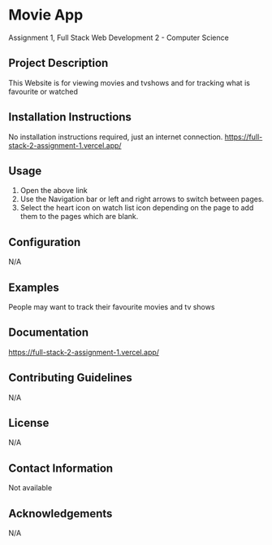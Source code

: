 # Movie App
Assignment 1, Full Stack Web Development 2 - Computer Science

## Project Description
This Website is for viewing movies and tvshows and for tracking what is favourite or watched

## Installation Instructions
No installation instructions required, just an internet connection.
https://full-stack-2-assignment-1.vercel.app/

## Usage
1. Open the above link
2. Use the Navigation bar or left and right arrows to switch between pages.
3. Select the heart icon on watch list icon depending on the page to add them to the pages which are blank.
    
## Configuration
N/A

## Examples
People may want to track their favourite movies and tv shows

## Documentation
https://full-stack-2-assignment-1.vercel.app/

## Contributing Guidelines
N/A

## License
N/A

## Contact Information
Not available

## Acknowledgements
N/A

